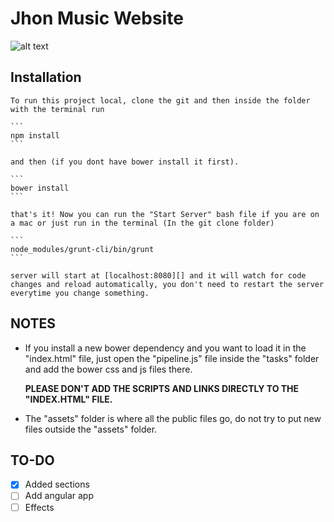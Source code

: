 Jhon Music Website
==

![alt text](https://gitlab.com/Renew/Jhon-music/badges/master/build.svg)

## Installation

	To run this project local, clone the git and then inside the folder with the terminal run  

	```
	npm install
	```

	and then (if you dont have bower install it first).

	```
	bower install
	```

	that's it! Now you can run the "Start Server" bash file if you are on a mac or just run in the terminal (In the git clone folder)

	```
	node_modules/grunt-cli/bin/grunt
	```

	server will start at [localhost:8080][] and it will watch for code changes and reload automatically, you don't need to restart the server everytime you change something.

## NOTES
* If you install a new bower dependency and you want to load it in the "index.html" file, just open the "pipeline.js" file inside the "tasks" folder and add the bower css and js files there.

	**PLEASE DON'T ADD THE SCRIPTS AND LINKS DIRECTLY TO THE "INDEX.HTML" FILE.**


* The "assets" folder is where all the public files go, do not try to put new files outside the "assets" folder.

## TO-DO

- [x] Added sections
- [ ] Add angular app
- [ ] Effects

[localhost:8080]: http://localhost:8080/
